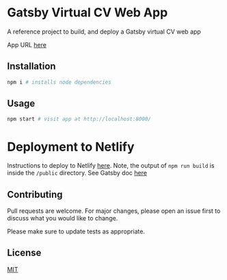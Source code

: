 # Gatsby Virtual CV Web App

A reference project to build, and deploy a Gatsby virtual CV web app

App URL [here](https://determined-kepler-991624.netlify.app/)

## Installation

```bash
npm i # installs node dependencies
```

## Usage

```bash
npm start # visit app at http://localhost:8000/
```

# Deployment to Netlify

Instructions to deploy to Netlify [here](https://www.netlify.com/blog/2016/09/29/a-step-by-step-guide-deploying-on-netlify/). Note, the output of `npm run build` is inside the `/public` directory. See Gatsby doc [here](https://www.gatsbyjs.com/docs/reference/gatsby-project-structure/)
## Contributing

Pull requests are welcome. For major changes, please open an issue first to discuss what you would like to change.

Please make sure to update tests as appropriate.

## License

[MIT](https://choosealicense.com/licenses/mit/)
